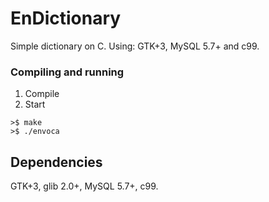 # EnDictionary

Simple dictionary on C. Using: GTK+3, MySQL 5.7+ and c99.

### Compiling and running

1. Compile
2. Start

```
>$ make
>$ ./envoca

```
## Dependencies

GTK+3, glib 2.0+, MySQL 5.7+, c99. 
